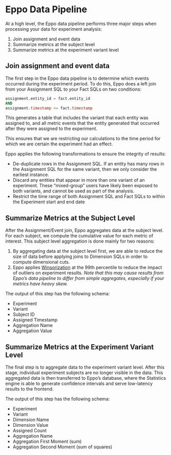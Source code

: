 # Eppo Data Pipeline

At a high level, the Eppo data pipeline performs three major steps when processing your data for experiment analysis:

1. Join assignment and event data
2. Summarize metrics at the subject level
3. Summarize metrics at the experiment variant level

## Join assignment and event data

The first step in the Eppo data pipeline is to determine which events occurred during the experiment period. To do this, Eppo does a left join from your Assignment SQL to your Fact SQLs on two conditions:

```sql
assignment.entity_id = fact.entity_id
AND
assignment.timestamp <= fact.timestamp
```

This generates a table that includes the variant that each entity was assigned to, and all metric events that the entity generated that occurred after they were assigned to the experiment.

This ensures that we are restricting our calculations to the time period for which we are certain the experiment had an effect.

Eppo applies the following transformations to ensure the integrity of results:

- De-duplicate rows in the Assignment SQL. If an entity has many rows in the Assignment SQL for the same variant, then we only consider the earliest instance.
- Discard any entities that appear in more than one variant of an experiment. These “mixed-group” users have likely been exposed to both variants, and cannot be used as part of the analysis.
- Restrict the time range of both Assignment SQL and Fact SQLs to within the Experiment start and end date

## Summarize Metrics at the Subject Level

After the Assignment/Event join, Eppo aggregates data at the subject level. For each subject, we compute the cumulative value for each metric of interest. This subject level aggregation is done mainly for two reasons:

1. By aggregating data at the subject level first, we are able to reduce the size of data before applying joins to Dimension SQLs in order to compute dimensional cuts.
2. Eppo applies [Winsorization](https://en.wikipedia.org/wiki/Winsorizing) at the 99th percentile to reduce the impact of outliers on experiment results. _Note that this may cause results from Eppo’s data pipeline to differ from simple aggregates, especially if your metrics have heavy skew._

The output of this step has the following schema:

- Experiment
- Variant
- Subject ID
- Assigned Timestamp
- Aggregation Name
- Aggregation Value

## Summarize Metrics at the Experiment Variant Level

The final step is to aggregate data to the experiment variant level. After this stage, individual experiment subjects are no longer visible in the data. This aggregated data is then transferred to Eppo’s database, where the Statistics engine is able to generate confidence intervals and serve low-latency results to the frontend.

The output of this step has the following schema:

- Experiment
- Variant
- Dimension Name
- Dimension Value
- Assigned Count
- Aggregation Name
- Aggregation First Moment (sum)
- Aggregation Second Moment (sum of squares)
